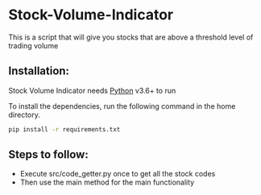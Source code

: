# Stock-Volume-Indicator

This is a script that will give you stocks that are above a threshold level of trading volume


## Installation:

Stock Volume Indicator needs [Python](https://www.python.org/) v3.6+ to run

To install the dependencies, run the following command in the home directory.

```sh
pip install -r requirements.txt
```

## Steps to follow:


* Execute src/code_getter.py once to get all the stock codes
* Then use the main method for the main functionality
